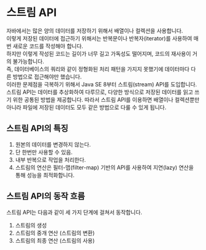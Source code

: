 # 스트림 API
자바에서는 많은 양의 데이터를 저장하기 위해서 배열이나 컬렉션을 사용합니다.  
이렇게 저장된 데이터에 접근하기 위해서는 반복문이나 반복자(iterator)를 사용하여 매번 새로운 코드를 작성해야 합니다.  
하지만 이렇게 작성된 코드는 길이가 너무 길고 가독성도 떨어지며, 코드의 재사용이 거의 불가능합니다.  
즉, 데이터베이스의 쿼리와 같이 정형화된 처리 패턴을 가지지 못했기에 데이터마다 다른 방법으로 접근해야만 했습니다.  
이러한 문제점을 극복하기 위해서 Java SE 8부터 스트림(stream) API를 도입합니다.스트림 API는 데이터를 추상화하여 다루므로, 다양한 방식으로 저장된 데이터를 읽고 쓰기 위한 공통된 방법을 제공합니다.
따라서 스트림 API를 이용하면 배열이나 컬렉션뿐만 아니라 파일에 저장된 데이터도 모두 같은 방법으로 다룰 수 있게 됩니다.

## 스트림 API의 특징
1. 원본의 데이터를 변경하지 않는다.
2. 단 한번만 사용할 수 있음.
3. 내부 반복으로 작업을 처리한다.
4. 스트림의 연산은 필터-맵(filter-map) 기반의 API를 사용하여 지연(lazy) 연산을 통해 성능을 최적화합니다.

## 스트림 API의 동작 흐름
스트림 API는 다음과 같이 세 가지 단계에 걸쳐서 동작합니다.
1. 스트림의 생성
2. 스트림의 중개 연산 (스트림의 변환)
3. 스트림의 최종 연산 (스트림의 사용)
